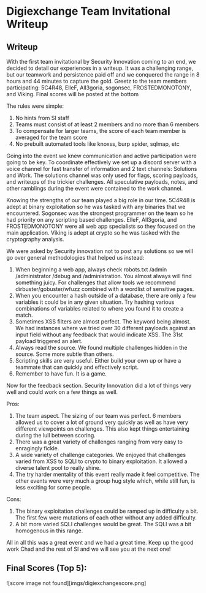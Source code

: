 # Digiexchange Team Invitational Writeup

## Writeup

With the first team invitational by Security Innovation coming to an end, we decided to detail our experiences in a writeup.  It was a challenging range, but our teamwork and persistence paid off and we conquered the range in 8 hours and 44 minutes to capture the gold.  Greetz to the team members participating: 5C4R48, ElleF, All3goria, sogonsec, FROSTEDMONOTONY, and Viking.  Final scores will be posted at the bottom

The rules were simple: 
1. No hints from SI staff
2. Teams must consist of at least 2 members and no more than 6 members
3. To compensate for larger teams, the score of each team member is averaged for the team score
4. No prebuilt automated tools like knoxss, burp spider, sqlmap, etc

Going into the event we knew communication and active participation were going to be key.  To coordinate effectively we set up a discord server with a voice channel for fast transfer of information and 2 text channels: Solutions and Work.  The solutions channel was only used for flags, scoring payloads, and writeups of the trickier challenges.  All speculative payloads, notes, and other ramblings during the event were contained to the work channel.

Knowing the strengths of our team played a big role in our time.  5C4R48 is adept at binary exploitation so he was tasked with any binaries that we encountered.  Sogonsec was the strongest programmer on the team so he had priority on any scripting based challenges.  ElleF, All3goria, and FROSTEDMONOTONY were all web app specialists so they focused on the main application.  Viking is adept at crypto so he was tasked with the cryptography analysis.

We were asked by Security innovation not to post any solutions so we will go over general methodologies that helped us instead:
1. When beginning a web app, always check robots.txt /admin /administrator /debug and /administration.  You almost always will find something juicy.  For challenges that allow tools we recommend dirbuster/gobuster/wfuzz combined with a wordlist of sensitive pages.
2. When you encounter a hash outside of a database, there are only a few variables it could be in any given situation.  Try hashing various combinations of variables related to where you found it to create a match.
3. Sometimes XSS filters are almost perfect.  The keyword being almost.  We had instances where we tried over 30 different payloads against an input field without any feedback that would indicate XSS.  The 31st payload triggered an alert.
4. Always read the source.  We found multiple challenges hidden in the source.  Some more subtle than others.
5. Scripting skills are very useful.  Either build your own up or have a teammate that can quickly and effectively script.
6. Remember to have fun.  It is a game.

Now for the feedback section.  Security Innovation did a lot of things very well and could work on a few things as well.

Pros:
1. The team aspect.  The sizing of our team was perfect.  6 members allowed us to cover a lot of ground very quickly as well as have very different viewpoints on challenges.  This also kept things entertaining during the lull between scoring.
2. There was a great variety of challenges ranging from very easy to enragingly fickle.
3. A wide variety of challenge categories.  We enjoyed that challenges varied from XSS to SQLI to crypto to binary exploitation.  It allowed a diverse talent pool to really shine.
4. The try harder mentality of this event really made it feel competitive.  The other events were very much a group hug style which, while still fun, is less exciting for some people.

Cons:
1. The binary exploitation challenges could be ramped up in difficulty a bit.  The first few were mutations of each other without any added difficulty.
2. A bit more varied SQLI challenges would be great.  The SQLI was a bit homogenous in this range.

All in all this was a great event and we had a great time.  Keep up the good work Chad and the rest of SI and we will see you at the next one!



## Final Scores (Top 5):

![score image not found][imgs/digiexchangescore.png]
